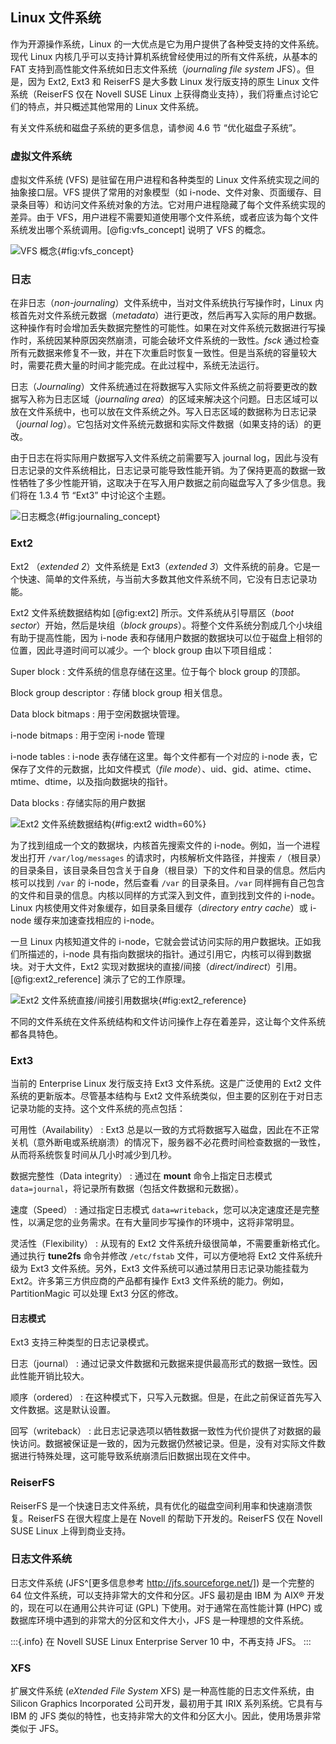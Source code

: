 ## Linux 文件系统
作为开源操作系统，Linux 的一大优点是它为用户提供了各种受支持的文件系统。现代 Linux 内核几乎可以支持计算机系统曾经使用过的所有文件系统，从基本的 FAT 支持到高性能文件系统如日志文件系统（_journaling file system_  JFS）。但是，因为 Ext2, Ext3 和 ReiserFS 是大多数 Linux 发行版支持的原生 Linux 文件系统（ReiserFS 仅在 Novell SUSE Linux 上获得商业支持），我们将重点讨论它们的特点，并只概述其他常用的 Linux 文件系统。

有关文件系统和磁盘子系统的更多信息，请参阅 4.6 节 “优化磁盘子系统”。

### 虚拟文件系统
虚拟文件系统 (VFS) 是驻留在用户进程和各种类型的 Linux 文件系统实现之间的抽象接口层。VFS 提供了常用的对象模型（如 i-node、文件对象、页面缓存、目录条目等）和访问文件系统对象的方法。它对用户进程隐藏了每个文件系统实现的差异。由于 VFS，用户进程不需要知道使用哪个文件系统，或者应该为每个文件系统发出哪个系统调用。[@fig:vfs_concept] 说明了 VFS 的概念。

![VFS 概念](images/vfs_concept.jpg){#fig:vfs_concept}

### 日志
在非日志（_non-journaling_）文件系统中，当对文件系统执行写操作时，Linux 内核首先对文件系统元数据（_metadata_）进行更改，然后再写入实际的用户数据。这种操作有时会增加丢失数据完整性的可能性。如果在对文件系统元数据进行写操作时，系统因某种原因突然崩溃，可能会破坏文件系统的一致性。_fsck_ 通过检查所有元数据来修复不一致，并在下次重启时恢复一致性。但是当系统的容量较大时，需要花费大量的时间才能完成。在此过程中，系统无法运行。

日志（_Journaling_）文件系统通过在将数据写入实际文件系统之前将要更改的数据写入称为日志区域（_journaling area_）的区域来解决这个问题。日志区域可以放在文件系统中，也可以放在文件系统之外。写入日志区域的数据称为日志记录（_journal log_）。它包括对文件系统元数据和实际文件数据（如果支持的话）的更改。

由于日志在将实际用户数据写入文件系统之前需要写入 journal log，因此与没有日志记录的文件系统相比，日志记录可能导致性能开销。为了保持更高的数据一致性牺牲了多少性能开销，这取决于在写入用户数据之前向磁盘写入了多少信息。我们将在 1.3.4 节 “Ext3” 中讨论这个主题。

![日志概念](images/journaling_concept.jpg){#fig:journaling_concept}

### Ext2
Ext2 （_extended 2_）文件系统是 Ext3（_extended 3_）文件系统的前身。它是一个快速、简单的文件系统，与当前大多数其他文件系统不同，它没有日志记录功能。

Ext2 文件系统数据结构如 [@fig:ext2] 所示。文件系统从引导扇区（_boot sector_）开始，然后是块组（_block groups_）。将整个文件系统分割成几个小块组有助于提高性能，因为 i-node 表和存储用户数据的数据块可以位于磁盘上相邻的位置，因此寻道时间可以减少。一个 block group 由以下项目组成：

Super block
:    文件系统的信息存储在这里。位于每个 block group 的顶部。

Block group descriptor
:    存储 block group 相关信息。

Data block bitmaps
:    用于空闲数据块管理。

i-node bitmaps
:    用于空闲 i-node 管理

i-node tables
:    i-node 表存储在这里。每个文件都有一个对应的 i-node 表，它保存了文件的元数据，比如文件模式（_file mode_）、uid、gid、atime、ctime、mtime、dtime，以及指向数据块的指针。

Data blocks
:    存储实际的用户数据

![Ext2 文件系统数据结构](images/ext2.jpg){#fig:ext2 width=60%}

为了找到组成一个文的数据块，内核首先搜索文件的 i-node。例如，当一个进程发出打开 `/var/log/messages` 的请求时，内核解析文件路径，并搜索 `/`（根目录）的目录条目，该目录条目包含关于自身（根目录）下的文件和目录的信息。然后内核可以找到 `/var` 的 i-node，然后查看 `/var` 的目录条目。`/var` 同样拥有自己包含的文件和目录的信息。内核以同样的方式深入到文件，直到找到文件的 i-node。Linux 内核使用文件对象缓存，如目录条目缓存（_directory entry cache_）或 i-node 缓存来加速查找相应的 i-node。

一旦 Linux 内核知道文件的 i-node，它就会尝试访问实际的用户数据块。正如我们所描述的，i-node 具有指向数据块的指针。通过引用它，内核可以得到数据块。对于大文件，Ext2 实现对数据块的直接/间接（_direct/indirect_）引用。[@fig:ext2_reference] 演示了它的工作原理。

![Ext2 文件系统直接/间接引用数据块](images/ext2_reference.jpg){#fig:ext2_reference}

不同的文件系统在文件系统结构和文件访问操作上存在着差异，这让每个文件系统都各具特色。

### Ext3
当前的 Enterprise Linux 发行版支持 Ext3 文件系统。这是广泛使用的 Ext2 文件系统的更新版本。尽管基本结构与 Ext2 文件系统类似，但主要的区别在于对日志记录功能的支持。这个文件系统的亮点包括：

可用性（Availability）
:    Ext3 总是以一致的方式将数据写入磁盘，因此在不正常关机（意外断电或系统崩溃）的情况下，服务器不必花费时间检查数据的一致性，从而将系统恢复时间从几小时减少到几秒。

数据完整性（Data integrity）
:    通过在 **mount** 命令上指定日志模式 `data=journal`，将记录所有数据（包括文件数据和元数据）。

速度（Speed）
:    通过指定日志模式 `data=writeback`，您可以决定速度还是完整性，以满足您的业务需求。在有大量同步写操作的环境中，这将非常明显。

灵活性（Flexibility）
:    从现有的 Ext2 文件系统升级很简单，不需要重新格式化。通过执行 **tune2fs** 命令并修改 `/etc/fstab` 文件，可以方便地将 Ext2 文件系统升级为 Ext3 文件系统。另外，Ext3 文件系统可以通过禁用日志记录功能挂载为 Ext2。许多第三方供应商的产品都有操作 Ext3 文件系统的能力。例如，PartitionMagic 可以处理 Ext3 分区的修改。

#### 日志模式
Ext3 支持三种类型的日志记录模式。

日志（journal）
:    通过记录文件数据和元数据来提供最高形式的数据一致性。因此性能开销比较大。

顺序（ordered）
:    在这种模式下，只写入元数据。但是，在此之前保证首先写入文件数据。这是默认设置。

回写（writeback）
:    此日志记录选项以牺牲数据一致性为代价提供了对数据的最快访问。数据被保证是一致的，因为元数据仍然被记录。但是，没有对实际文件数据进行特殊处理，这可能导致系统崩溃后旧数据出现在文件中。

### ReiserFS
ReiserFS 是一个快速日志文件系统，具有优化的磁盘空间利用率和快速崩溃恢复。ReiserFS 在很大程度上是在 Novell 的帮助下开发的。ReiserFS 仅在 Novell SUSE Linux 上得到商业支持。

### 日志文件系统
日志文件系统 (JFS^[更多信息参考 http://jfs.sourceforge.net/]) 是一个完整的 64 位文件系统，可以支持非常大的文件和分区。JFS 最初是由 IBM 为 AIX® 开发的，现在可以在通用公共许可证 (GPL) 下使用。对于通常在高性能计算 (HPC) 或数据库环境中遇到的非常大的分区和文件大小，JFS 是一种理想的文件系统。

:::{.info}
在 Novell SUSE Linux Enterprise Server 10 中，不再支持 JFS。
:::

### XFS
扩展文件系统 (_eXtended File System_  XFS) 是一种高性能的日志文件系统，由 Silicon Graphics Incorporated 公司开发，最初用于其 IRIX 系列系统。它具有与 IBM 的 JFS 类似的特性，也支持非常大的文件和分区大小。因此，使用场景非常类似于 JFS。